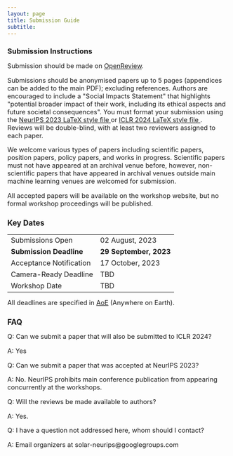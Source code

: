 ```yaml
---
layout: page
title: Submission Guide
subtitle: 
---
```


<h3 style='margin-bottom: 10pt;'>Submission Instructions</h3>

<div class='description' style='font-size: 11pt;'>
<p>Submission should be made on <a href="https://openreview.net/group?id=NeurIPS.cc/2023/Workshop/SoLaR" target="_blank">OpenReview</a>.</p>

<p> Submissions should be anonymised papers up to 5 pages (appendices can be added to the main PDF); excluding references. Authors are encouraged to include a "Social Impacts Statement" that highlights "potential broader impact of their work, including its ethical aspects and future societal consequences". You must format your submission using the <a href="https://neurips.cc/Conferences/2023/PaperInformation/StyleFiles" target="_blank"> NeurIPS 2023 LaTeX style file </a> or <a href="https://github.com/ICLR/Master-Template/raw/master/iclr2024.zip" target="_blank"> ICLR 2024 LaTeX style file </a>. Reviews will be double-blind, with at least two reviewers assigned to each paper.</p> 

<p>We welcome various types of papers including scientific papers, position papers, policy papers, and works in progress. Scientific papers must not have appeared at an archival venue before, however, non-scientific papers that have appeared in archival venues outside main machine learning venues are welcomed for submission.</p>
<p>All accepted papers will be available on the workshop website, but no formal workshop proceedings will be published.</p>

<h3 style='margin-bottom: 10pt;'>Key Dates</h3>

<div class='description' style='font-size: 11pt;align: center'>

<table style='margin-bottom:10pt;margin-left:auto;margin-right:auto;'>
	<tr>
		<td> Submissions Open</td> 
		<td> 02 August, 2023</td>
	</tr>
	<tr>
		<td> <b>Submission Deadline</b></td> 
		<td> <b>29 September, 2023 </b></td>
	</tr>
	<tr>
		<td> Acceptance Notification </td>
		<td> 17 October, 2023 </td>
	</tr>
	<tr>
		<td> Camera-Ready Deadline</td>
        <td> TBD </td>
	</tr>
	<tr>
		<td> Workshop Date</td>
        <td> TBD </td>
	</tr>
</table>

<p>All deadlines are specified in <a href="https://www.timeanddate.com/time/zones/aoe" target="_blank">AoE</a> (Anywhere on Earth).
</p>
</div>


<h3 style='margin-bottom: 10pt;'>FAQ</h3>
<p>Q: Can we submit a paper that will also be submitted to ICLR 2024?</p>
<p>A: Yes</p>

<p>Q: Can we submit a paper that was accepted at NeurIPS 2023?</p>
<p>A: No. NeurIPS prohibits main conference publication from appearing concurrently at the workshops.</p>

<p>Q: Will the reviews be made available to authors?</p>
<p>A: Yes.</p>

<p>Q: I have a question not addressed here, whom should I contact?</p>
<p>A: Email organizers at solar-neurips@googlegroups.com </p>
</div>


